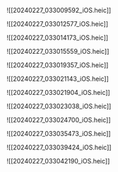 ![[20240227_033009592_iOS.heic]]

![[20240227_033012577_iOS.heic]]

![[20240227_033014173_iOS.heic]]

![[20240227_033015559_iOS.heic]]

![[20240227_033019357_iOS.heic]]

![[20240227_033021143_iOS.heic]]

![[20240227_033021904_iOS.heic]]

![[20240227_033023038_iOS.heic]]

![[20240227_033024700_iOS.heic]]

![[20240227_033035473_iOS.heic]]

![[20240227_033039424_iOS.heic]]

![[20240227_033042190_iOS.heic]]
